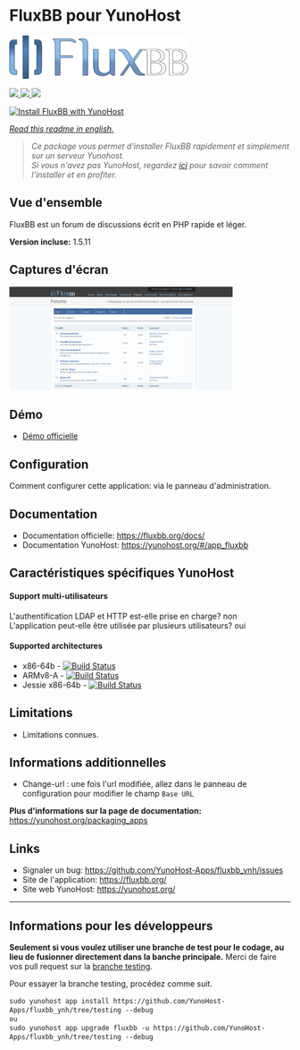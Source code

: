 # FluxBB pour YunoHost

![fluxbb_logo](sources/images/fluxbb_logo.png)

[
![](https://dash.yunohost.org/integration/fluxbb.svg)
![](https://ci-apps.yunohost.org/ci/badges/fluxbb.status.svg)
![](https://ci-apps.yunohost.org/ci/badges/fluxbb.maintain.svg)
](https://dash.yunohost.org/appci/app/fluxbb)

[![Install FluxBB with YunoHost](https://install-app.yunohost.org/install-with-yunohost.png)](https://install-app.yunohost.org/?app=fluxbb)

*[Read this readme in english.](./README.md)* 

> *Ce package vous permet d'installer FluxBB rapidement et simplement sur un serveur Yunohost.  
Si vous n'avez pas YunoHost, regardez [ici](https://yunohost.org/#/install) pour savoir comment l'installer et en profiter.*

## Vue d'ensemble

FluxBB est un forum de discussions écrit en PHP rapide et léger.

**Version incluse:** 1.5.11

## Captures d'écran

![fluxbb_screenshot](sources/images/fluxbb_screenshot.png)

## Démo

* [Démo officielle](https://fluxbb.org/forums/index.php)

## Configuration

Comment configurer cette application: via le panneau d'administration.

## Documentation

 * Documentation officielle: https://fluxbb.org/docs/
 * Documentation YunoHost: https://yunohost.org/#/app_fluxbb

## Caractéristiques spécifiques YunoHost

#### Support multi-utilisateurs

L'authentification LDAP et HTTP est-elle prise en charge? non  
L'application peut-elle être utilisée par plusieurs utilisateurs? oui

#### Supported architectures

* x86-64b - [![Build Status](https://ci-apps.yunohost.org/ci/logs/fluxbb%20%28Community%29.svg)](https://ci-apps.yunohost.org/ci/apps/fluxbb/)
* ARMv8-A - [![Build Status](https://ci-apps-arm.yunohost.org/ci/logs/fluxbb%20%28Community%29.svg)](https://ci-apps-arm.yunohost.org/ci/apps/fluxbb/)
* Jessie x86-64b - [![Build Status](https://ci-stretch.nohost.me/ci/logs/fluxbb%20%28Community%29.svg)](https://ci-stretch.nohost.me/ci/apps/fluxbb/)

## Limitations

* Limitations connues.

## Informations additionnelles

* Change-url : une fois l'url modifiée, allez dans le panneau de configuration pour modifier le champ `Base URL`

**Plus d'informations sur la page de documentation:**  
https://yunohost.org/packaging_apps

## Links

 * Signaler un bug: https://github.com/YunoHost-Apps/fluxbb_ynh/issues
 * Site de l'application: https://fluxbb.org/
 * Site web YunoHost: https://yunohost.org/

---

Informations pour les développeurs
----------------

**Seulement si vous voulez utiliser une branche de test pour le codage, au lieu de fusionner directement dans la banche principale.**
Merci de faire vos pull request sur la [branche testing](https://github.com/YunoHost-Apps/fluxbb_ynh/tree/testing).

Pour essayer la branche testing, procédez comme suit.
```
sudo yunohost app install https://github.com/YunoHost-Apps/fluxbb_ynh/tree/testing --debug
ou
sudo yunohost app upgrade fluxbb -u https://github.com/YunoHost-Apps/fluxbb_ynh/tree/testing --debug
```
